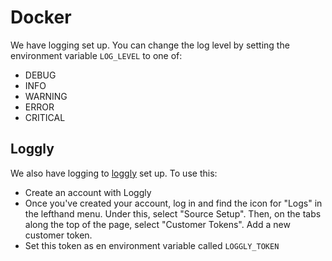 # Docker

We have logging set up. You can change the log level by setting the environment variable `LOG_LEVEL` to one of:
- DEBUG
- INFO
- WARNING
- ERROR
- CRITICAL

## Loggly

We also have logging to [loggly](https://www.loggly.com/) set up. To use this:
- Create an account with Loggly
- Once you've created your account, log in and find the icon for "Logs" in the lefthand menu. Under this, select 
  "Source Setup". Then, on the tabs along the top of the page, select "Customer Tokens". Add a new customer token.
- Set this token as en environment variable called `LOGGLY_TOKEN`
